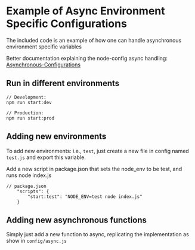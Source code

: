 # Example of Async Environment Specific Configurations

The included code is an example of how one can handle asynchronous environment specific variables 

Better documentation explaining the node-config async handling: [Asynchronous-Configurations](https://github.com/lorenwest/node-config/wiki/Asynchronous-Configurations)

## Run in different environments
```
// Development:
npm run start:dev

// Production:
npm run start:prod
```

## Adding new environments
To add new environments: i.e., `test`, just create a new file in config named `test.js` and export this variable.

Add a new script in package.json that sets the node_env to be test, and runs node index.js
```
// package.json
    "scripts": {
        "start:test": "NODE_ENV=test node index.js"
    }
```

## Adding new asynchronous functions
Simply just add a new function to async, replicating the implementation as show in `config/async.js`


